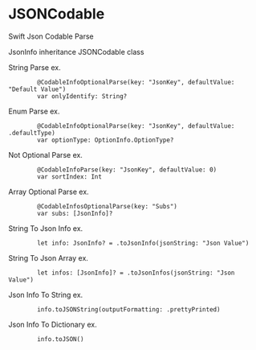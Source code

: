 # JSONCodable

Swift Json Codable Parse

JsonInfo inheritance JSONCodable class

String Parse ex. 

            @CodableInfoOptionalParse(key: "JsonKey", defaultValue: "Default Value")
            var onlyIdentify: String? 

Enum Parse ex. 

            @CodableInfoOptionalParse(key: "JsonKey", defaultValue: .defaultType)
            var optionType: OptionInfo.OptionType? 

Not Optional Parse ex.

            @CodableInfoParse(key: "JsonKey", defaultValue: 0)
            var sortIndex: Int 

Array Optional Parse ex.

            @CodableInfosOptionalParse(key: "Subs")
            var subs: [JsonInfo]? 

String To Json Info ex. 

            let info: JsonInfo? = .toJsonInfo(jsonString: "Json Value")

String To Json Array ex. 

            let infos: [JsonInfo]? = .toJsonInfos(jsonString: "Json Value")

Json Info To String ex. 

            info.toJSONString(outputFormatting: .prettyPrinted)

Json Info To Dictionary ex. 

            info.toJSON()
